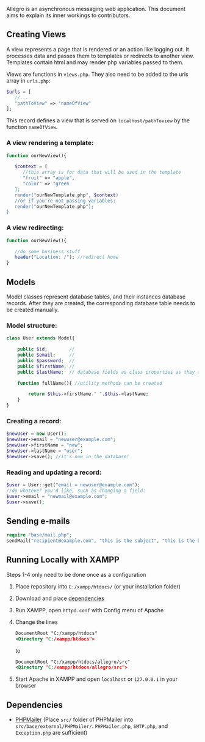 Allegro is an asynchronous messaging web application. This document aims to explain its inner workings to contributors.

## Creating Views

A view represents a page that is rendered or an action like logging out. It processes data and passes them to templates or redirects to another view. Templates contain html and may render php variables passed to them.

Views are functions in `views.php`. They also need to be added to the urls array in `urls.php`:

```php
$urls = [
   //...
   "pathToView" => "nameOfView"
];
```

This record defines a view that is served on `localhost/pathToview` by the function `nameOfView`.

### A view rendering a template:

```php
function ourNewView(){

   $context = [
      //this array is for data that will be used in the template
      "fruit" => "apple",
      "color" => "green
   ];
   render("ourNewTemplate.php", $context)
   //or if you're not passing variables:
   render("ourNewTemplate.php");
}
```

### A view redirecting:

```php
function ourNewView(){

   //do some business stuff
   header("Location: /"); //redirect home
}
```

## Models

Model classes represent database tables, and their instances database records. After they are created, the corresponding database table needs to be created manually.

### Model structure:

```php
class User extends Model{

    public $id;        //
    public $email;     //
    public $password;  //
    public $firstName; //
    public $lastName;  // database fields as class properties as they appear in the database

    function fullName(){ //utility methods can be created

        return $this->firstName." ".$this->lastName;
    }
}
```

### Creating a record:

```php
$newUser = new User();
$newUser->email = "newuser@example.com";
$newUser->firstName = "new";
$newUser->lastName = "user";
$newUser->save(); //it's now in the database!
```

### Reading and updating a record:

```php
$user = User::get("email = newuser@example.com");
//do whatever you'd like, such as changing a field:
$user->email = "newmail@example.com";
$user->save();
```

## Sending e-mails

```php
require "base/mail.php";
sendMail("recipient@example.com", "this is the subject", "this is the body)"); // body can contain html
```

## Running Locally with XAMPP

Steps 1-4 only need to be done once as a configuration

1. Place repository into `C:/xampp/htdocs/` (or your installation folder)
2. Download and place [dependencies](#dependencies)
3. Run XAMPP, open `httpd.conf` with Config menu of Apache
4. Change the lines

   ```xml
   DocumentRoot "C:/xampp/htdocs"
   <Directory "C:/xampp/htdocs">
   ```
   to
   ```xml
   DocumentRoot "C:/xampp/htdocs/allegro/src"
   <Directory "C:/xampp/htdocs/allegro/src">
   ```
5. Start Apache in XAMPP and open `localhost` or `127.0.0.1` in your browser

## Dependencies

* [PHPMailer](https://github.com/PHPMailer/PHPMailer) (Place `src/` folder of PHPMailer into `src/base/external/PHPMailer/`. `PHPMailer.php`, `SMTP.php`, and `Exception.php` are sufficient)
